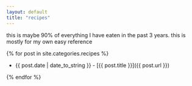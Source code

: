 ```yaml
---
layout: default
title: "recipes"
---
```


this is maybe 90% of everything I have eaten in the past 3 years. this is mostly for my own easy reference

{% for post in site.categories.recipes %}

- {{ post.date | date_to_string }} - [{{ post.title }}]({{ post.url }})

{% endfor %}
